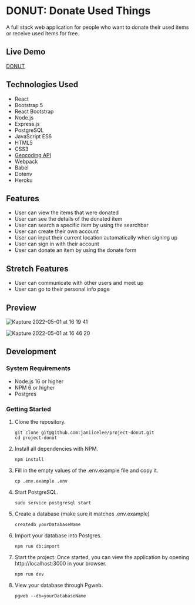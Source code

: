 # DONUT: Donate Used Things

A full stack web application for people who want to donate their used items or receive used items for free.

## Live Demo
[DONUT](https://donate-used-things.herokuapp.com/#)

## Technologies Used
- React
- Bootstrap 5
- React Bootstrap
- Node.js
- Express.js
- PostgreSQL
- JavaScript ES6
- HTML5
- CSS3
- [Geocoding API](https://developers.google.com/maps/documentation/geocoding/overview)
- Webpack
- Babel
- Dotenv
- Heroku

## Features
- User can view the items that were donated
- User can see the details of the donated item
- User can search a specific item by using the searchbar
- User can create their own account
- User can input their current location automatically when signing up
- User can sign in with their account
- User can donate an item by using the donate form

## Stretch Features
- User can communicate with other users and meet up
- User can go to their personal info page

## Preview
![Kapture 2022-05-01 at 16 19 41](https://user-images.githubusercontent.com/57986882/166170580-d112c974-008b-433d-b9c8-088c9c969b86.gif)

![Kapture 2022-05-01 at 16 46 20](https://user-images.githubusercontent.com/57986882/166170583-b77deedd-2bda-4390-a97f-992b1ea2c886.gif)

## Development

### System Requirements

- Node.js 16 or higher
- NPM 6 or higher
- Postgres

### Getting Started

1. Clone the repository.

    ```shell
    git clone git@github.com:janiicelee/project-donut.git
    cd project-donut
    ```

2. Install all dependencies with NPM.

    ```shell
    npm install
    ```
    
3. Fill in the empty values of the .env.example file and copy it.

    ```shell
    cp .env.example .env
    ```

4. Start PostgreSQL.

    ```shell
    sudo service postgresql start
    ```
5. Create a database (make sure it matches .env.example)
    ```shell
    createdb yourDatabaseName
    ```
6. Import your database into Postgres.
    ```shell
    npm run db:import
    ```   
7.  Start the project. Once started, you can view the application by opening http://localhost:3000 in your browser.

    ```shell
    npm run dev
    ```

8. View your database through Pgweb.
    ```shell
    pgweb --db=yourDatabaseName
    ```

